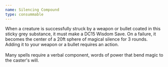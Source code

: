 ```yaml
---
name: Silencing Compound
type: consummable
---
```

When a creature is successfully struck by a weapon or bullet coated in this sticky grey substance, it must make a DC15 Wisdom Save. On a failure, it becomes the center of a 20ft sphere of magical silence for 3 rounds. Adding it to your weapon or a bullet requires an action.<br><br>Many spells require a verbal component, words of power that bend magic to the caster's will. 